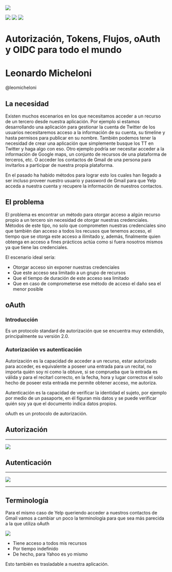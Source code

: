 ![](./img/oauthlogo.png)

![](./img/ejemploaccesoyelp.png)
![](./img/ejemploaccesofacebook.png)
![](./img/ejemploaccesoria.png)

# Autorización, Tokens, Flujos, oAuth y OIDC para todo el mundo

# Leonardo Micheloni

@leomicheloni

## La necesidad

Existen muchos escenarios en los que necesitamos acceder a un recurso de un tercero desde nuestra aplicación.
Por ejemplo si estamos desarrollando una aplicación para gestionar la cuenta de Twitter de los usuarios necesitaremos acceso a la información de su cuenta, su timeline y hasta permisos para publicar en su nombre.
 También podemos tener la necesidad de crear una aplicación que simplemente busque los TT en Twitter y haga algo con eso.
 Otro ejemplo podría ser necesitar acceder a la información de Google maps, un conjunto de recursos de una plataforma de terceros, etc.
 O acceder los contactos de Gmail de una persona para invitarlos a participar de nuestra propia plataforma.

 En el pasado ha habido métodos para lograr esto los cuales han llegado a ser incluso proveer nuestro usuario y password de Gmail para que Yelp acceda a nuestra cuenta y recupere la información de nuestros contactos.

 ## El problema

El problema es encontrar un método para otorgar acceso a algún recurso propio a un tercero sin necesidad de otorgar nuestras credenciales.
Métodos de este tipo, no solo que comprometen nuestras credenciales sino que también dan acceso a todos los recusos que tenemos acceso, el tiempo que se otorga este acceso a ilimitado y, además, finalmente quien obtenga en acceso a fines prácticos actúa como si fuera nosotros mismos ya que tiene las credenciales.

El escenario ideal sería:
 - Otorgar acceso sin exponer nuestras credenciales
 - Que este acceso sea limitado a un grupo de recursos
 - Que el tiempo de duración de este acceso sea limitado
 - Que en caso de comprometerse ese método de acceso el daño sea el menor posible
 
 ## oAuth

 ### Introducción
 Es un protocolo standard de autorización que se encuentra muy extendido, principalmente su versión 2.0.
 

### Autorización vs autenticación
Autorización es la capacidad de acceder a un recurso, estar autorizado para acceder, es equivalente a poseer una entrada para un recital, no importa quién soy ni como la obtuve, si se comprueba que la entrada es válida y para el recitarl correcto, en la fecha, hora y lugar correctos el solo hecho de poseer esta entrada me permite obtener acceso, me autoriza.

Autenticación es la capacidad de verificar la identidad el sujeto, por ejemplo por medio de un pasaporte, en él figuran mis datos y se puede verificar quién soy ya que el documento indica datos propios.

oAuth es un protocolo de autorización.

## Autorización
--- 

![](./img/ticket.jpg)

## Autenticación
---

![](./img/passport.jpg)

---

## Terminología

Para el mismo caso de Yelp queriendo acceder a nuestros contactos de Gmail vamos a cambiar un poco la terminología para que sea más parecida a la que utiliza oAuth

![](./img/diagramaaccesoyelp.png)

- Tiene acceso a todos mis recursos
- Por tiempo indefinido
- De hecho, para Yahoo es yo mismo

Esto también es trasladable a nuestra aplicación.